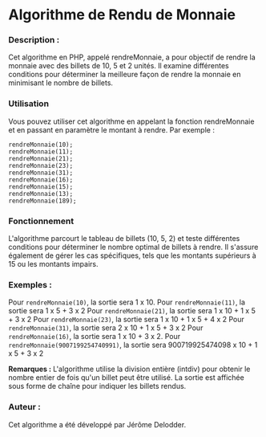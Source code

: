 # Algorithme de Rendu de Monnaie

### Description :

Cet algorithme en PHP, appelé rendreMonnaie, a pour objectif de rendre la monnaie avec des billets de 10, 5 et 2 unités. Il examine différentes conditions pour déterminer la meilleure façon de rendre la monnaie en minimisant le nombre de billets.

### Utilisation

Vous pouvez utiliser cet algorithme en appelant la fonction rendreMonnaie et en passant en paramètre le montant à rendre. Par exemple :

```
rendreMonnaie(10);
rendreMonnaie(11);
rendreMonnaie(21);
rendreMonnaie(23);
rendreMonnaie(31);
rendreMonnaie(16);
rendreMonnaie(15);
rendreMonnaie(13);
rendreMonnaie(189);
```

### Fonctionnement

L'algorithme parcourt le tableau de billets (10, 5, 2) et teste différentes conditions pour déterminer le nombre optimal de billets à rendre. Il s'assure également de gérer les cas spécifiques, tels que les montants supérieurs à 15 ou les montants impairs.

### Exemples :

Pour ```rendreMonnaie(10)```, la sortie sera 1 x 10.
Pour ```rendreMonnaie(11)```, la sortie sera 1 x 5 + 3 x 2
Pour ```rendreMonnaie(21)```, la sortie sera 1 x 10 + 1 x 5 + 3 x 2
Pour ```rendreMonnaie(23)```, la sortie sera 1 x 10 + 1 x 5 + 4 x 2
Pour ```rendreMonnaie(31)```, la sortie sera 2 x 10 + 1 x 5 + 3 x 2
Pour ```rendreMonnaie(16)```, la sortie sera 1 x 10 + 3 x 2.
Pour ```rendreMonnaie(9007199254740991)```, la sortie sera 900719925474098 x 10 + 1 x 5 + 3 x 2

**Remarques :**
L'algorithme utilise la division entière (intdiv) pour obtenir le nombre entier de fois qu'un billet peut être utilisé.
La sortie est affichée sous forme de chaîne pour indiquer les billets rendus.

### **Auteur :**

Cet algorithme a été développé par Jérôme Delodder.
